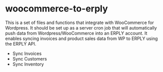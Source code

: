 # woocommerce-to-erply

This is a set of files and functions that integrate with WooCommerce for Wordpress. It should be set up as a server cron job that will automatically push data from Wordpress/WooCommerce into an ERPLY account. It enables syncing invoices and product sales data from WP to ERPLY using the ERPLY API.

- Sync Invoices
- Sync Customers
- Sync Inventory
